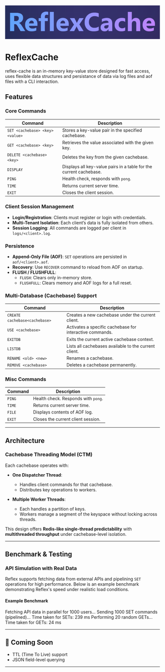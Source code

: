 ![reflex-logo](reflex.png)

# ReflexCache 

reflex-cache is an in-memory key-value store designed for fast access, uses flexible data structures and persistance of data via log files and aof files with a CLI interaction.

## Features

### Core Commands

| Command                               | Description                                                      |
|----------------------------------------|------------------------------------------------------------------|
| `SET <cachebase> <key> <value>`       | Stores a key-value pair in the specified cachebase.              |
| `GET <cachebase> <key>`               | Retrieves the value associated with the given key.               |
| `DELETE <cachebase> <key>`            | Deletes the key from the given cachebase.                        |
| `DISPLAY`                             | Displays all key-value pairs in a table for the current cachebase.|
| `PING`                                | Health check, responds with `pong`.                              |
| `TIME`                                | Returns current server time.                                     |
| `EXIT`                                | Closes the client session.                                       |

### Client Session Management

- **Login/Registration**: Clients must register or login with credentials.
- **Multi-Tenant Isolation**: Each client’s data is fully isolated from others.
- **Session Logging**: All commands are logged per client in `logs/<client>.log`.

### Persistence

- **Append-Only File (AOF)**: `SET` operations are persisted in `aof/<client>.aof`.
- **Recovery**: Use `RECOVER` command to reload from AOF on startup.
- **FLUSH / FLUSHFULL**:
  - `FLUSH`: Clears only in-memory store.
  - `FLUSHFULL`: Clears memory and AOF logs for a full reset.
 
### Multi-Database (Cachebase) Support

| Command                          | Description                                                    |
|----------------------------------|----------------------------------------------------------------|
| `CREATE cachebase<cachebase>`    | Creates a new cachebase under the current client.              |
| `USE <cachebase>`               | Activates a specific cachebase for interactive commands.       |
| `EXITDB`                        | Exits the current active cachebase context.                    |
| `LISTDB`                        | Lists all cachebases available to the current client.          |
| `RENAME <old> <new>`            | Renames a cachebase.                                           |
| `REMOVE <cachebase>`           | Deletes a cachebase permanently.                               |

### Misc Commands

| Command       | Description                                  |
|---------------|----------------------------------------------|
| `PING`        | Health check. Responds with `pong`.          |
| `TIME`        | Returns current server time.                 |
| `FILE`        | Displays contents of AOF log.                |
| `EXIT`        | Closes the current client session.           |

---

## Architecture

### Cachebase Threading Model (CTM)

Each cachebase operates with:

- **One Dispatcher Thread**:
  - Handles client commands for that cachebase.
  - Distributes key operations to workers.

- **Multiple Worker Threads**:
  - Each handles a partition of keys.
  - Workers manage a segment of the keyspace without locking across threads.

This design offers **Redis-like single-thread predictability** with **multithreaded throughput** under cachebase-level isolation.

---

## Benchmark & Testing

### API Simulation with Real Data

Reflex supports fetching data from external APIs and pipelining `SET` operations for high performance. Below is an example benchmark demonstrating Reflex's speed under realistic load conditions.

#### Example Benchmark
Fetching API data in parallel for 1000 users... Sending 1000 SET commands (pipelined)... Time taken for SETs: 239 ms
Performing 20 random GETs... Time taken for GETs: 24 ms

---

## 📌 Coming Soon

- TTL (Time To Live) support
- JSON field-level querying

---

